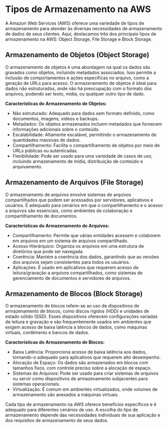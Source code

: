 # Tipos de Armazenamento na AWS

A Amazon Web Services (AWS) oferece uma variedade de tipos de armazenamento para atender às diversas necessidades de armazenamento de dados de seus clientes. Aqui, destacamos três dos principais tipos de armazenamento na AWS: Object Storage, File Storage e Block Storage.

## Armazenamento de Objetos (Object Storage)

O armazenamento de objetos é uma abordagem na qual os dados são gravados como objetos, incluindo metadados associados. Isso permite a inclusão de comportamentos e ações específicas no arquivo, como a geração de URLs para acesso. O armazenamento de objetos é ideal para dados não estruturados, onde não há preocupação com o formato dos arquivos, podendo ser texto, mídia, ou qualquer outro tipo de dado.

**Características do Armazenamento de Objetos:**

- Não estruturado: Adequado para dados sem formato definido, como documentos, imagens, vídeos e backups.
- Metadados: Os objetos armazenados incluem metadados que fornecem informações adicionais sobre o conteúdo.
- Escalabilidade: Altamente escalável, permitindo o armazenamento de quantidades massivas de dados.
- Compartilhamento: Facilita o compartilhamento de objetos por meio de URLs públicas ou autenticadas.
- Flexibilidade: Pode ser usado para uma variedade de casos de uso, incluindo armazenamento de mídia, distribuição de conteúdo e arquivamento.

## Armazenamento de Arquivos (File Storage)

O armazenamento de arquivos envolve sistemas de arquivos compartilhados que podem ser acessados por servidores, aplicativos e usuários. É adequado para cenários em que o compartilhamento e o acesso a arquivos são essenciais, como ambientes de colaboração e compartilhamento de documentos.

**Características do Armazenamento de Arquivos:**

- Compartilhamento: Permite que várias entidades acessem e colaborem em arquivos em um sistema de arquivos compartilhado.
- Acesso Hierárquico: Organiza os arquivos em uma estrutura de diretórios que pode ser navegada.
- Coerência: Mantém a coerência dos dados, garantindo que as versões dos arquivos sejam consistentes para todos os usuários.
- Aplicações: É usado em aplicativos que requerem acesso de leitura/gravação a arquivos compartilhados, como sistemas de gerenciamento de documentos e servidores de arquivos.

## Armazenamento de Blocos (Block Storage)

O armazenamento de blocos refere-se ao uso de dispositivos de armazenamento de blocos, como discos rígidos (HDD) e unidades de estado sólido (SSD). Esses dispositivos oferecem configurações variadas de leitura e gravação e são frequentemente usados em ambientes que exigem acesso de baixa latência a blocos de dados, como máquinas virtuais, contêineres e bancos de dados.

**Características do Armazenamento de Blocos:**

- Baixa Latência: Proporciona acesso de baixa latência aos dados, tornando-o adequado para aplicativos que requerem alto desempenho.
- Alocação de Espaço: Os dados são armazenados em blocos com tamanhos fixos, com controle preciso sobre a alocação de espaço.
- Sistemas de Arquivos: Pode ser usado para criar sistemas de arquivos ou servir como dispositivos de armazenamento subjacentes para sistemas operacionais.
- Virtualização: É comum em ambientes virtualizados, onde volumes de armazenamento são anexados a máquinas virtuais.

Cada tipo de armazenamento na AWS oferece benefícios específicos e é adequado para diferentes cenários de uso. A escolha do tipo de armazenamento depende das necessidades individuais de sua aplicação e dos requisitos de armazenamento de seus dados.

